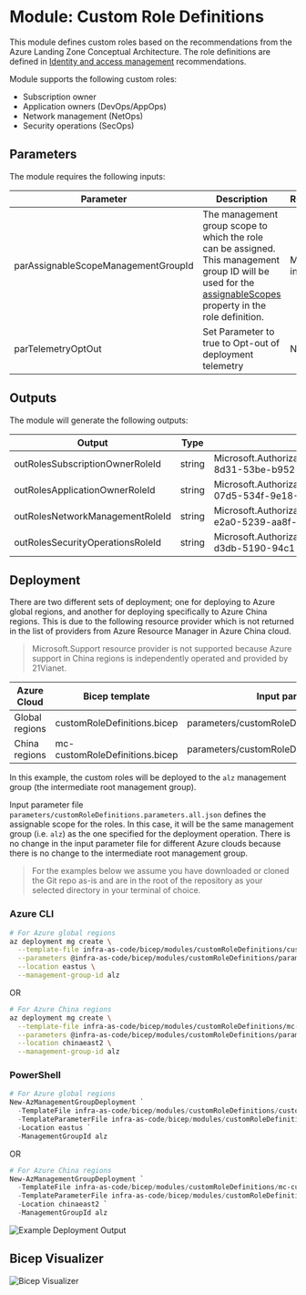 # Module:  Custom Role Definitions

This module defines custom roles based on the recommendations from the Azure Landing Zone Conceptual Architecture.  The role definitions are defined in [Identity and access management](https://docs.microsoft.com/azure/cloud-adoption-framework/ready/enterprise-scale/identity-and-access-management) recommendations.

Module supports the following custom roles:

- Subscription owner
- Application owners (DevOps/AppOps)
- Network management (NetOps)
- Security operations (SecOps)

## Parameters

The module requires the following inputs:

 | Parameter                           | Description                                                                                                                                                                                                                                                    | Requirement     | Example |
 | ----------------------------------- | -------------------------------------------------------------------------------------------------------------------------------------------------------------------------------------------------------------------------------------------------------------- | --------------- | ------- |
 | parAssignableScopeManagementGroupId | The management group scope to which the role can be assigned.  This management group ID will be used for the [assignableScopes](https://docs.microsoft.com/azure/role-based-access-control/role-definitions#assignablescopes) property in the role definition. | Mandatory input | `alz`   |
 | parTelemetryOptOut                  | Set Parameter to true to Opt-out of deployment telemetry                                                                                                                                                                                                       | None            | `false` |

## Outputs

The module will generate the following outputs:

| Output                           | Type   | Example                                                                      |
| -------------------------------- | ------ | ---------------------------------------------------------------------------- |
| outRolesSubscriptionOwnerRoleId  | string | Microsoft.Authorization/roleDefinitions/8736d87d-8d31-53be-b952-a04c8d470f69 |
| outRolesApplicationOwnerRoleId   | string | Microsoft.Authorization/roleDefinitions/4308c4e6-07d5-534f-9e18-32769872a3f4 |
| outRolesNetworkManagementRoleId  | string | Microsoft.Authorization/roleDefinitions/4a200286-e2a0-5239-aa8f-fe0a90dd2eb5 |
| outRolesSecurityOperationsRoleId | string | Microsoft.Authorization/roleDefinitions/b2960c40-d3db-5190-94c1-5b07c9547956 |

## Deployment

There are two different sets of deployment; one for deploying to Azure global regions, and another for deploying specifically to Azure China regions. This is due to the following resource provider which is not returned in the list of providers from Azure Resource Manager in Azure China cloud.

> Microsoft.Support resource provider is not supported because Azure support in China regions is independently operated and provided by 21Vianet.

 | Azure Cloud    | Bicep template                 | Input parameters file                             |
 | -------------- | ------------------------------ | ------------------------------------------------- |
 | Global regions | customRoleDefinitions.bicep    | parameters/customRoleDefinitions.parameters.all.json |
 | China regions  | mc-customRoleDefinitions.bicep | parameters/customRoleDefinitions.parameters.all.json |

In this example, the custom roles will be deployed to the `alz` management group (the intermediate root management group).

Input parameter file `parameters/customRoleDefinitions.parameters.all.json` defines the assignable scope for the roles.  In this case, it will be the same management group (i.e. `alz`) as the one specified for the deployment operation. There is no change in the input parameter file for different Azure clouds because there is no change to the intermediate root management group.

> For the examples below we assume you have downloaded or cloned the Git repo as-is and are in the root of the repository as your selected directory in your terminal of choice.

### Azure CLI
```bash
# For Azure global regions
az deployment mg create \
  --template-file infra-as-code/bicep/modules/customRoleDefinitions/customRoleDefinitions.bicep \
  --parameters @infra-as-code/bicep/modules/customRoleDefinitions/parameters/customRoleDefinitions.parameters.all.json \
  --location eastus \
  --management-group-id alz
```
OR
```bash
# For Azure China regions
az deployment mg create \
  --template-file infra-as-code/bicep/modules/customRoleDefinitions/mc-customRoleDefinitions.bicep \
  --parameters @infra-as-code/bicep/modules/customRoleDefinitions/parameters/customRoleDefinitions.parameters.all.json \
  --location chinaeast2 \
  --management-group-id alz
```

### PowerShell

```powershell
# For Azure global regions
New-AzManagementGroupDeployment `
  -TemplateFile infra-as-code/bicep/modules/customRoleDefinitions/customRoleDefinitions.bicep `
  -TemplateParameterFile infra-as-code/bicep/modules/customRoleDefinitions/parameters/customRoleDefinitions.parameters.all.json `
  -Location eastus `
  -ManagementGroupId alz
```
OR
```powershell
# For Azure China regions
New-AzManagementGroupDeployment `
  -TemplateFile infra-as-code/bicep/modules/customRoleDefinitions/mc-customRoleDefinitions.bicep `
  -TemplateParameterFile infra-as-code/bicep/modules/customRoleDefinitions/parameters/customRoleDefinitions.parameters.all.json `
  -Location chinaeast2 `
  -ManagementGroupId alz
```

![Example Deployment Output](media/exampleDeploymentOutput.png "Example Deployment Output")

## Bicep Visualizer

![Bicep Visualizer](media/bicepVisualizer.png "Bicep Visualizer")
